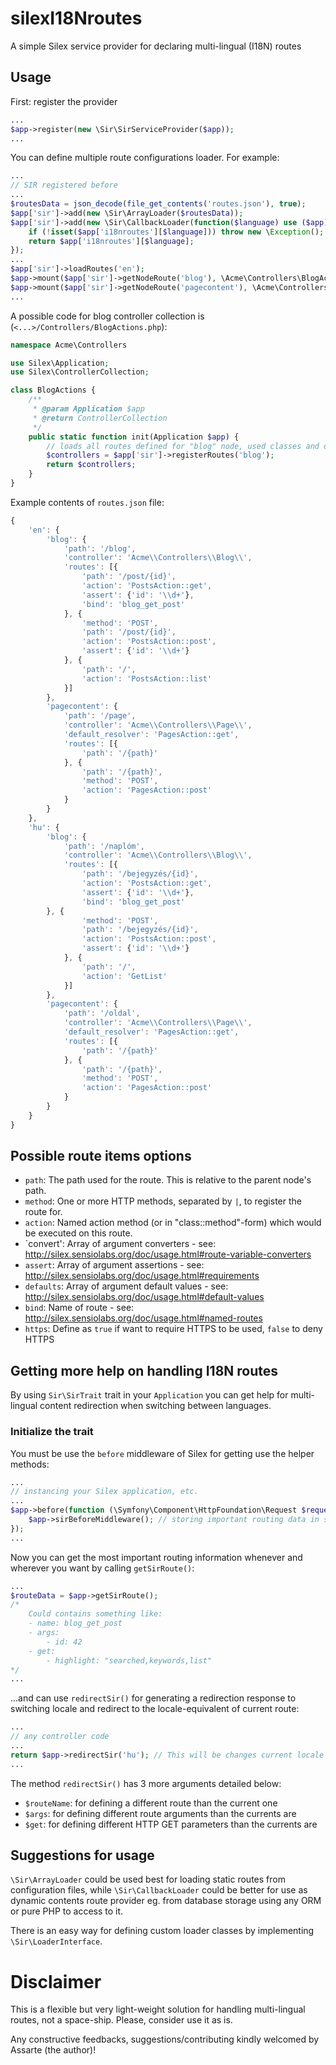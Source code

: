 # silexI18Nroutes
A simple Silex service provider for declaring multi-lingual (I18N) routes

## Usage
First: register the provider
```php
...
$app->register(new \Sir\SirServiceProvider($app));
...
```

You can define multiple route configurations loader. For example:
```php
...
// SIR registered before
...
$routesData = json_decode(file_get_contents('routes.json'), true);
$app['sir']->add(new \Sir\ArrayLoader($routesData));
$app['sir']->add(new \Sir\CallbackLoader(function($language) use ($app) {
	if (!isset($app['i18nroutes'][$language])) throw new \Exception();
	return $app['i18nroutes'][$language];
});
...
$app['sir']->loadRoutes('en');
$app->mount($app['sir']->getNodeRoute('blog'), \Acme\Controllers\BlogActions::init($app));
$app->mount($app['sir']->getNodeRoute('pagecontent'), \Acme\Controllers\PageActions::init($app));
...
```
A possible code for blog controller collection is (`<...>/Controllers/BlogActions.php`):
```php
namespace Acme\Controllers

use Silex\Application;
use Silex\ControllerCollection;

class BlogActions {
	/**
	 * @param Application $app
	 * @return ControllerCollection
	 */
	public static function init(Application $app) {
		// loads all routes defined for "blog" node, used classes and defined actions must be exists
		$controllers = $app['sir']->registerRoutes('blog');
		return $controllers;
	}
}
```

Example contents of `routes.json` file:
```js
{
	'en': {
		'blog': {
			'path': '/blog',
			'controller': 'Acme\\Controllers\\Blog\\',
			'routes': [{
				'path': '/post/{id}',
				'action': 'PostsAction::get',
				'assert': {'id': '\\d+'},
				'bind': 'blog_get_post'
			}, {
				'method': 'POST',
				'path': '/post/{id}',
				'action': 'PostsAction::post',
				'assert': {'id': '\\d+'}
			}, {
				'path': '/',
				'action': 'PostsAction::list'
			}]
		},
		'pagecontent': {
			'path': '/page',
			'controller': 'Acme\\Controllers\\Page\\',
			'default_resolver': 'PagesAction::get',
			'routes': [{
				'path': '/{path}'
			}, {
				'path': '/{path}',
				'method': 'POST',
				'action': 'PagesAction::post'
			}
		}
	},
	'hu': {
		'blog': {
			'path': '/naplóm',
			'controller': 'Acme\\Controllers\\Blog\\',
			'routes': [{
				'path': '/bejegyzés/{id}',
				'action': 'PostsAction::get',
				'assert': {'id': '\\d+'},
				'bind': 'blog_get_post'
		}, {
				'method': 'POST',
				'path': '/bejegyzés/{id}',
				'action': 'PostsAction::post',
				'assert': {'id': '\\d+'}
			}, {
				'path': '/',
				'action': 'GetList'
			}]
		},
		'pagecontent': {
			'path': '/oldal',
			'controller': 'Acme\\Controllers\\Page\\',
			'default_resolver': 'PagesAction::get',
			'routes': [{
				'path': '/{path}'
			}, {
				'path': '/{path}',
				'method': 'POST',
				'action': 'PagesAction::post'
			}
		}
	}
}
```
## Possible route items options
 * `path`: The path used for the route. This is relative to the parent node's path.
 * `method`: One or more HTTP methods, separated by `|`, to register the route for.
 * `action`: Named action method (or in "class::method"-form) which would be executed on this route.
 * `convert': Array of argument converters - see: http://silex.sensiolabs.org/doc/usage.html#route-variable-converters
 * `assert`: Array of argument assertions - see: http://silex.sensiolabs.org/doc/usage.html#requirements
 * `defaults`: Array of argument default values - see: http://silex.sensiolabs.org/doc/usage.html#default-values
 * `bind`: Name of route - see: http://silex.sensiolabs.org/doc/usage.html#named-routes
 * `https`: Define as `true` if want to require HTTPS to be used, `false` to deny HTTPS

## Getting more help on handling I18N routes
By using `Sir\SirTrait` trait in your `Application` you can get help for multi-lingual content redirection when switching between languages.

### Initialize the trait
You must be use the `before` middleware of Silex for getting use the helper methods:
```php
...
// instancing your Silex application, etc.
...
$app->before(function (\Symfony\Component\HttpFoundation\Request $request) use ($app) {
	$app->sirBeforeMiddleware(); // storing important routing data in session
});
...
```
Now you can get the most important routing information whenever and wherever you want by calling `getSirRoute()`:
```php
...
$routeData = $app->getSirRoute();
/*
	Could contains something like:
	- name: blog_get_post
	- args:
		- id: 42
	- get:
		- highlight: "searched,keywords,list"
*/
...
```
...and can use `redirectSir()` for generating a redirection response to switching locale and redirect to the locale-equivalent of current route:
```php
...
// any controller code
...
return $app->redirectSir('hu'); // This will be changes current locale to "hu" and redirects the user agent
...
```
The method `redirectSir()` has 3 more arguments detailed below:
 * `$routeName`: for defining a different route than the current one
 * `$args`: for defining different route arguments than the currents are
 * `$get`: for defining different HTTP GET parameters than the currents are

## Suggestions for usage
`\Sir\ArrayLoader` could be used best for loading static routes from configuration files, while `\Sir\CallbackLoader` could be better for use as dynamic contents route provider eg. from database storage using any ORM or pure PHP to access to it.

There is an easy way for defining custom loader classes by implementing `\Sir\LoaderInterface`.

# Disclaimer
This is a flexible but very light-weight solution for handling multi-lingual routes, not a space-ship. Please, consider use it as is.

Any constructive feedbacks, suggestions/contributing kindly welcomed by Assarte (the author)!